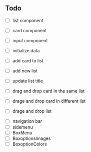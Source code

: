 ## Todo

- [ ] list component
- [ ] card component
- [ ] input component

- [ ] initialize data
- [ ] add card to list
- [ ] add new list
- [ ] update list title

- [ ] drag and drop card in the same list
- [ ] drage and drop card in different list
- [ ] drage and drop list

* [ ] navigation bar
* [ ] sidemenu
* [ ] BoxMenu
* [ ] BoxoptionsImages
* [ ] BoxoptionColors
